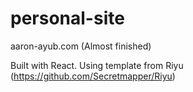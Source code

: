 # personal-site
aaron-ayub.com (Almost finished)

Built with React. Using template from Riyu (https://github.com/Secretmapper/Riyu)
